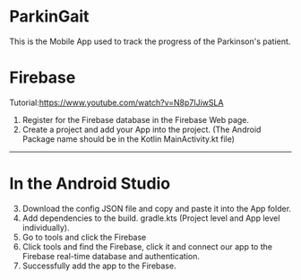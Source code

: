 # ParkinGait
This is the Mobile App used to track the progress of the Parkinson's patient.

# Firebase
Tutorial:https://www.youtube.com/watch?v=N8p7IJiwSLA
1. Register for the Firebase database in the Firebase Web page.
2. Create a project and add your App into the project. (The Android Package name should be in the Kotlin MainActivity.kt file)
-------------------------------------------------------------------------------------------------------------------------------
# In the Android Studio
3. Download the config JSON file and copy and paste it into the App folder.
4. Add dependencies to the build. gradle.kts (Project level and App level individually).
5. Go to tools and click the Firebase
6. Click tools and find the Firebase, click it and connect our app to the Firebase real-time database and authentication.
7. Successfully add the app to the Firebase.
